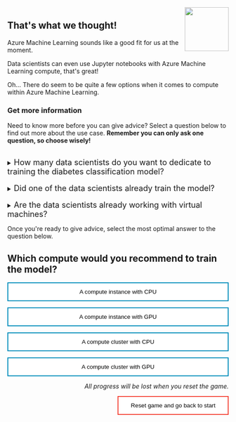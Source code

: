 <style>
.button  {
  border: none;
  color: black;
  width: 100%;
  padding: 12px 28px;
  background-color: white;
  border: 2px solid #008CBA;
  transition-duration: 0.4s;
}
.button:hover  {
  background-color: #008CBA;
  color: white; 
  border: 2px solid #008CBA;
}
.resetbutton  {
  border: none;
  color: black;
  float: right;
  padding: 12px 28px;
  background-color: white;
  border: 2px solid #f44336;
  transition-duration: 0.4s;
}
.resetbutton:hover  {
  background-color: #f44336;
  color: white; 
  border: 2px solid #f44336;
}
</style>

<img style="float: right;width:100px;" src="../media/star.png">

## That's what we thought!

Azure Machine Learning sounds like a good fit for us at the moment. 

Data scientists can even use Jupyter notebooks with Azure Machine Learning compute, that's great!

Oh... There do seem to be quite a few options when it comes to compute within Azure Machine Learning. 

### Get more information
Need to know more before you can give advice? Select a question below to find out more about the use case. **Remember you can only ask one question, so choose wisely!**


<br>
<details>
<summary><font size="+1">How many data scientists do you want to dedicate to training the diabetes classification model?</font></summary>
Hmm... That's up to you? We have high expectations of the model as the stakes can be high. It needs to be accurate, have no bias, and be explainable. Who develops the model is not really our concern.
</details>
<br>
<details>
<summary><font size="+1">Did one of the data scientists already train the model?</font></summary>
No. The data scientists may have been exploring the anonymized dataset we provided to them but the model hasn't been trained yet. You'll need to start from scratch with development. Only when we have a model that performs up to our standards will we train it on production data in a separate development environment.
</details>

<br>
<details>
<summary><font size="+1">Are the data scientists already working with virtual machines?</font></summary>
No. The data scientists are working on their own devices and are not using any cloud services. 
</details>

Once you're ready to give advice, select the most optimal answer to the question below.

## Which compute would you recommend to train the model?

<button class="button" onclick="window.location.href='05A';">A compute instance with CPU</button>

<button class="button" onclick="window.location.href='05B';">A compute instance with GPU</button>

<button class="button" onclick="window.location.href='05B';">A compute cluster with CPU</button>

<button class="button" onclick="window.location.href='05B';">A compute cluster with GPU</button>

<p style="text-align:right;"><i>All progress will be lost when you reset the game.</i></p>

<button class="resetbutton" onclick="window.location.href='../../01-start-data';">Reset game and go back to start</button>

<script>
    //Get all details elements
    const questions = document.querySelectorAll('details');

    //add event listener
    questions.forEach(det => {
        det.addEventListener('toggle', toggleOpenOneOnly)
    })

// toggle state of details elements
    function toggleOpenOneOnly(e) {
        questions.forEach(det => {
            if (det != this) {
                let splitText = det.innerHTML.split("</summary>");
                det.innerHTML = splitText[0] + "</summary>\nYou already asked one question.\n";
            }
            
            det.removeEventListener('toggle', toggleOpenOneOnly)
        });
    }
</script>